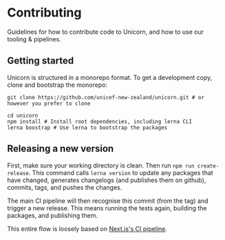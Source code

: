 # Contributing
Guidelines for how to contribute code to Unicorn, and how to use
our tooling & pipelines.

## Getting started
Unicorn is structured in a monorepo format. To get a development copy,
clone and bootstrap the monorepo:
```shell script
git clone https://github.com/unicef-new-zealand/unicorn.git # or however you prefer to clone

cd unicorn
npm install # Install root dependencies, including lerna CLI
lerna boostrap # Use lerna to bootstrap the packages
```

## Releasing a new version
First, make sure your working directory is clean. Then run `npm run create-release`.
This command calls `lerna version` to update any packages that have changed,
generates changelogs (and publishes them on github), commits, tags, and pushes the changes.

The main CI pipeline will then recognise this commit (from the tag) and trigger a
new release. This means running the tests again, building the packages, and publishing them.

This entire flow is loosely based on [Next.js's CI pipeline](https://github.com/vercel/next.js/blob/canary/.github/workflows/build_test_deploy.yml).
